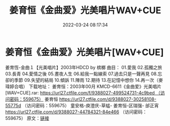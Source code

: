 ﻿---
title: 姜育恒《金曲爱》光美唱片WAV+CUE
date: 2022-03-24 08:17:34
categories: WAV车载音乐、镜像
tags: 华语中文
---
# 姜育恒《金曲爱》光美唱片[WAV+CUE]

姜育恆-金曲１【光美唱片】2003年HDCD by
槟榔
曲目：
01.愛我
02.孤獨之旅
03.長青
04.愛情之後
05.晝夜人生
06.給我一點線索
07.過去只是一聲再見
08.忘卻的季節
09.失望的結局
10.傾訴
11.陣雨
12.期待
13.在記憶中想你
14.再一次（麥瑋婷合唱）
下载地址：
姜育恒：2003年00月
KMCD-6611《金曲爱》光美唱片[WAV+CUE].rar: https://url27.ctfile.com/f/9388027-499524731-4c9bed （访问密码：559675）
姜育恒
https://url27.ctfile.com/d/9388027-30258108-55775d
（访问密码：559675）
童安格-庾澄庆-草蜢- 姜育恒-区瑞强- 邰正宵
https://url27.ctfile.com/d/9388027-44784321-84e466
（访问密码：559675）
原文：[链接](https://blog.sina.com.cn/s/blog_1647c7e7601030wcz.html)